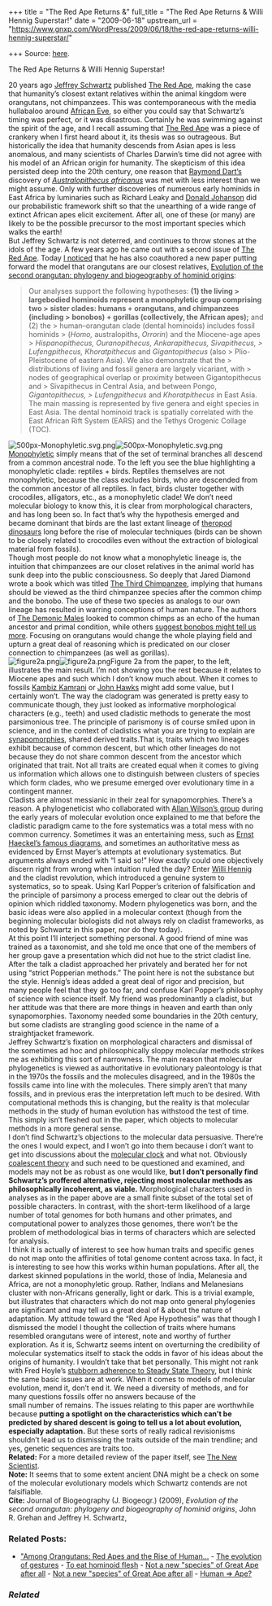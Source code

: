 +++
title = "The Red Ape Returns &"
full_title = "The Red Ape Returns & Willi Hennig Superstar!"
date = "2009-06-18"
upstream_url = "https://www.gnxp.com/WordPress/2009/06/18/the-red-ape-returns-willi-hennig-superstar/"

+++
Source: [here](https://www.gnxp.com/WordPress/2009/06/18/the-red-ape-returns-willi-hennig-superstar/).

The Red Ape Returns & Willi Hennig Superstar!

20 years ago [Jeffrey Schwartz](https://en.wikipedia.org/wiki/Jeffrey_H._Schwartz) published [The Red Ape](https://www.amazon.com/exec/obidos/ASIN/0813340640/geneexpressio-20), making the case that humanity’s closest extant relatives within the animal kingdom were orangutans, not chimpanzees. This was contemporaneous with the media hullabaloo around [African Eve](https://en.wikipedia.org/wiki/Mitochondrial_Eve), so either you could say that Schwartz’s timing was perfect, or it was disastrous. Certainly he was swimming against the spirit of the age, and I recall assuming that [The Red Ape](https://www.amazon.com/exec/obidos/ASIN/0813340640/geneexpressio-20) was a piece of crankery when I first heard about it, its thesis was so outrageous. But historically the idea that humanity descends from Asian apes is less anomalous, and many scientists of Charles Darwin’s time did not agree with his model of an African origin for humanity. The skepticism of this idea persisted deep into the 20th century, one reason that [Raymond Dart’s](https://en.wikipedia.org/wiki/Raymond_Dart#Early_life) discovery of *[Australopithecus africanus](https://en.wikipedia.org/wiki/Australopithecus_africanus)* was met with less interest than we might assume. Only with further discoveries of numerous early hominids in East Africa by luminaries such as Richard Leaky and [Donald Johanson](https://en.wikipedia.org/wiki/Lucy_(Australopithecus)) did our probabilistic framework shift so that the unearthing of a wide range of extinct African apes elicit excitement. After all, one of these (or many) are likely to be the possible precursor to the most important species which walks the earth!  
But Jeffrey Schwartz is not deterred, and continues to throw stones at the idols of the age. A few years ago he came out with a second issue of [The Red Ape](https://www.amazon.com/exec/obidos/ASIN/0813340640/geneexpressio-20). Today [I noticed](https://pleion.blogspot.com/2009/06/orangutans-to-replace-chimpanzees-as.html) that he has also coauthored a new paper putting forward the model that orangutans are our closest relatives, [Evolution of the second orangutan: phylogeny and biogeography of hominid origins](http://www.blackwellpublishing.com/pdf/jbi_2141.pdf):

> Our analyses support the following hypotheses: **(1) the living > largebodied hominoids represent a monophyletic group comprising two > sister clades: humans + orangutans, and chimpanzees (including > bonobos) + gorillas (collectively, the African apes);** and (2) the > human–orangutan clade (dental hominoids) includes fossil hominids > (*Homo,* australopiths, *Orrorin*) and the Miocene-age apes > *Hispanopithecus, Ouranopithecus, Ankarapithecus, Sivapithecus, > Lufengpithecus, Khoratpithecus* and *Gigantopithecus* (also > Plio-Pleistocene of eastern Asia). We also demonstrate that the > distributions of living and fossil genera are largely vicariant, with > nodes of geographical overlap or proximity between Gigantopithecus and > Sivapithecus in Central Asia, and between Pongo, *Gigantopithecus, > Lufengpithecus* and *Khoratpithecus* in East Asia. The main massing is represented by five genera and eight species in East Asia. The dental hominoid track is spatially correlated with the East African Rift System (EARS) and the Tethys Orogenic Collage (TOC).

![500px-Monophyletic.svg.png](https://i0.wp.com/blogs.discovermagazine.com/gnxp/files/500px-Monophyletic.svg.png?resize=250%2C233)![500px-Monophyletic.svg.png](https://i0.wp.com/blogs.discovermagazine.com/gnxp/files/500px-Monophyletic.svg.png?resize=250%2C233)[Monophyletic](https://en.wikipedia.org/wiki/Monophyletic) simply means that of the set of terminal branches all descend from a common ancestral node. To the left you see the blue highlighting a monophyletic clade: reptiles + birds. Reptiles themselves are not monophyletic, because the class excludes birds, who are descended from the common ancestor of all reptiles. In fact, birds cluster together with crocodiles, alligators, etc., as a monophyletic clade! We don’t need molecular biology to know this, it is clear from morphological characters, and has long been so. In fact that’s why the hypothesis emerged and became dominant that birds are the last extant lineage of [theropod dinosaurs](https://en.wikipedia.org/wiki/Theropod) long before the rise of molecular techniques (birds can be shown to be closely related to crocodiles even without the extraction of biological material from fossils).  
Though most people do not know what a monophyletic lineage is, the intuition that chimpanzees are our closet relatives in the animal world has sunk deep into the public consciousness. So deeply that Jared Diamond wrote a book which was titled [The Third Chimpanzee](https://www.amazon.com/exec/obidos/ASIN/0060845503/geneexpressio-20/), implying that humans should be viewed as the third chimpanzee species after the common chimp and the bonobo. The use of these two species as analogs to our own lineage has resulted in warring conceptions of human nature. The authors of [The Demonic Males](https://www.amazon.com/exec/obidos/ASIN/0395877431/geneexpressio-20) looked to common chimps as an echo of the human ancestor and primal condition, while others [suggest bonobos might tell us more](https://www.amazon.com/exec/obidos/ASIN/0801886562/geneexpressio-20/). Focusing on orangutans would change the whole playing field and upturn a great deal of reasoning which is predicated on our closer connection to chimpanzees (as well as gorillas).  
![figure2a.png](https://i0.wp.com/blogs.discovermagazine.com/gnxp/files/figure2a.png?resize=300%2C332)![figure2a.png](https://i0.wp.com/blogs.discovermagazine.com/gnxp/files/figure2a.png?resize=300%2C332)Figure 2a from the paper, to the left, illustrates the main result. I’m not showing you the rest because it relates to Miocene apes and such which I don’t know much about. When it comes to fossils [Kambiz Kamrani](http://anthropology.net/) or [John Hawks](http://johnhawks.net/weblog) might add some value, but I certainly won’t. The way the cladogram was generated is pretty easy to communicate though, they just looked as informative morphological characters (e.g., teeth) and used cladistic methods to generate the most parsimonious tree. The principle of parismony is of course smiled upon in science, and in the context of cladistics what you are trying to explain are [synapomorphies](https://en.wikipedia.org/wiki/Synapomorphy), shared derived traits.That is, traits which two lineages exhibit because of common descent, but which other lineages do not because they do not share common descent from the ancestor which originated that trait. Not all traits are created equal when it comes to giving us information which allows one to distinguish between clusters of species which form clades, who we presume emerged over evolutionary time in a contingent manner.  
Cladists are almost messianic in their zeal for synapomorphies. There’s a reason. A phylogeneticist who collaborated with [Allan Wilson’s group](https://en.wikipedia.org/wiki/Allan_Wilson) during the early years of molecular evolution once explained to me that before the cladistic paradigm came to the fore systematics was a total mess with no common currency. Sometimes it was an entertaining mess, such as [Ernst Haeckel’s famous diagrams](https://en.wikipedia.org/wiki/Haeckel), and sometimes an authoritative mess as evidenced by Ernst Mayer’s attempts at evolutionary systematics. But arguments always ended with “I said so!” How exactly could one objectively discern right from wrong when intuition ruled the day? Enter [Willi Hennig](https://en.wikipedia.org/wiki/Willi_Hennig) and the cladist revolution, which introduced a genuine system to systematics, so to speak. Using Karl Popper’s criterion of falsification and the principle of parsimony a process emerged to clear out the debris of opinion which riddled taxonomy. Modern phylogenetics was born, and the basic ideas were also applied in a molecular context (though from the beginning molecular biologists did not always rely on cladist frameworks, as noted by Schwartz in this paper, nor do they today).  
At this point I’ll interject something personal. A good friend of mine was trained as a taxonomist, and she told me once that one of the members of her group gave a presentation which did not hue to the strict cladist line. After the talk a cladist approached her privately and berated her for not using “strict Popperian methods.” The point here is not the substance but the style. Hennig’s ideas added a great deal of rigor and precision, but many people feel that they go too far, and confuse Karl Popper’s philosophy of science with science itself. My friend was predominantly a cladist, but her attitude was that there are more things in heaven and earth than only synapomorphies. Taxonomy needed some boundaries in the 20th century, but some cladists are strangling good science in the name of a straightjacket framework.  
Jeffrey Schwartz’s fixation on morphological characters and dismissal of the sometimes ad hoc and philosophically sloppy molecular methods strikes me as exhibiting this sort of narrowness. The main reason that molecular phylogenetics is viewed as authoritative in evolutionary paleontology is that in the 1970s the fossils and the molecules disagreed, and in the 1980s the fossils came into line with the molecules. There simply aren’t that many fossils, and in previous eras the interpretation left much to be desired. With computational methods this is changing, but the reality is that molecular methods in the study of human evolution has withstood the test of time. This simply isn’t fleshed out in the paper, which objects to molecular methods in a more general sense.  
I don’t find Schwartz’s objections to the molecular data persuasive. There’re the ones I would expect, and I won’t go into them because i don’t want to get into discussions about the [molecular clock](https://en.wikipedia.org/wiki/Molecular_clock) and what not. Obviously [coalescent theory](https://en.wikipedia.org/wiki/Coalescent_theory) and such need to be questioned and examined, and models may not be as robust as one would like, **but I don’t personally find Schwartz’s proffered alternative, rejecting most molecular methods as philosophically incoherent, as viable.** Morphological characters used in analyses as in the paper above are a small finite subset of the total set of possible characters. In contrast, with the short-term likelihood of a large number of total genomes for both humans and other primates, and computational power to analyzes those genomes, there won’t be the problem of methodological bias in terms of characters which are selected for analysis.  
I think it is actually of interest to see how human traits and specific genes do not map onto the affinities of total genome content across taxa. In fact, it is interesting to see how this works within human populations. After all, the darkest skinned populations in the world, those of India, Melanesia and Africa, are not a monophyletic group. Rather, Indians and Melanesians cluster with non-Africans generally, light or dark. This is a trivial example, but illustrates that characters which do not map onto general phylogenies are significant and may tell us a great deal of & about the nature of adaptation. My attitude toward the “Red Ape Hypothesis” was that though I dismissed the model I thought the collection of traits where humans resembled orangutans were of interest, note and worthy of further exploration. As it is, Schwartz seems intent on overturning the credibility of molecular systematics itself to stack the odds in favor of his ideas about the origins of humanity. I wouldn’t take that bet personally. This might not rank with Fred Hoyle’s [stubborn adherence to Steady State Theory](https://en.wikipedia.org/wiki/Fred_Hoyle#Contribution_to_cosmology), but I think the same basic issues are at work. When it comes to models of molecular evolution, mend it, don’t end it. We need a diversity of methods, and for many questions fossils offer no answers because of the  
small number of remains. The issues relating to this paper are worthwhile because **putting a spotlight on the characteristics which can’t be predicted by shared descent is going to tell us a lot about evolution, especially adaptation.** But these sorts of really radical revisionisms shouldn’t lead us to dismissing the traits outside of the main trendline; and yes, genetic sequences are traits too.  
**Related:** For a more detailed review of the paper itself, see [The New Scientist](http://www.newscientist.com/article/mg20227133.800-could-the-orangutan-be-our-closest-relative.html?full=true&print=true).  
**Note:** It seems that to some extent ancient DNA might be a check on some of the molecular evolutionary models which Schwartz contends are not falsifiable.  
**Cite:** Journal of Biogeography (J. Biogeogr.) (2009), *Evolution of the second orangutan: phylogeny and biogeography of hominid origins*, John R. Grehan and Jeffrey H. Schwartz,

### Related Posts:

- ["Among Orangutans: Red Apes and the Rise of
  Human…](https://www.gnxp.com/WordPress/2005/11/14/among-orangutans-red-apes-and-the-rise-of-human-culture/) - [The evolution of
  gestures](https://www.gnxp.com/WordPress/2007/04/30/the-evolution-of-gestures/) - [To eat hominoid
  flesh](https://www.gnxp.com/WordPress/2006/03/05/to-eat-hominoid-flesh/) - [Not a new "species" of Great Ape after
  all](https://www.gnxp.com/WordPress/2006/07/01/not-a-new-species-of-great-ape-after-all/) - [Not a new "species" of Great Ape after
  all](https://www.gnxp.com/WordPress/2006/07/01/not-a-new-species-of-great-ape-after-all/) - [Human ⇒
  Ape?](https://www.gnxp.com/WordPress/2007/12/31/human-rarr-ape/)

### *Related*

[](https://www.addtoany.com/add_to/facebook?linkurl=https%3A%2F%2Fwww.gnxp.com%2FWordPress%2F2009%2F06%2F18%2Fthe-red-ape-returns-willi-hennig-superstar%2F&linkname=The%20Red%20Ape%20Returns%20%26%20Willi%20Hennig%20Superstar%21 "Facebook")[](https://www.addtoany.com/add_to/twitter?linkurl=https%3A%2F%2Fwww.gnxp.com%2FWordPress%2F2009%2F06%2F18%2Fthe-red-ape-returns-willi-hennig-superstar%2F&linkname=The%20Red%20Ape%20Returns%20%26%20Willi%20Hennig%20Superstar%21 "Twitter")[](https://www.addtoany.com/add_to/email?linkurl=https%3A%2F%2Fwww.gnxp.com%2FWordPress%2F2009%2F06%2F18%2Fthe-red-ape-returns-willi-hennig-superstar%2F&linkname=The%20Red%20Ape%20Returns%20%26%20Willi%20Hennig%20Superstar%21 "Email")[](https://www.addtoany.com/share)
